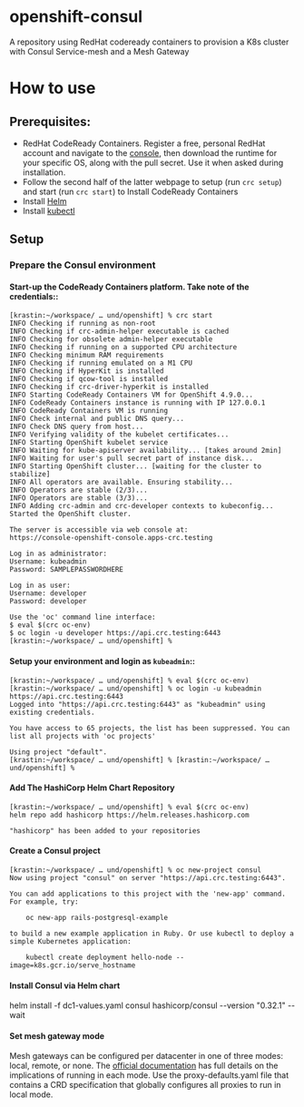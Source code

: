 # openshift-consul
A repository using RedHat codeready containers to provision a K8s cluster with Consul Service-mesh and a Mesh Gateway

# How to use

## Prerequisites:

- RedHat CodeReady Containers. Register a free, personal RedHat account and navigate to the [console](https://console.redhat.com/openshift/create/local), then download the runtime for your specific OS, along with the pull secret. Use it when asked during installation.
- Follow the second half of the latter webpage to setup (run `crc setup`) and start (run `crc start`) to Install CodeReady Containers
- Install [Helm](https://helm.sh/docs/intro/install/)
- Install [kubectl](https://kubernetes.io/docs/tasks/tools/)

## Setup

### Prepare the Consul environment

#### Start-up the CodeReady Containers platform. Take note of the credentials::

    [krastin:~/workspace/ … und/openshift] % crc start
    INFO Checking if running as non-root
    INFO Checking if crc-admin-helper executable is cached
    INFO Checking for obsolete admin-helper executable
    INFO Checking if running on a supported CPU architecture
    INFO Checking minimum RAM requirements
    INFO Checking if running emulated on a M1 CPU
    INFO Checking if HyperKit is installed
    INFO Checking if qcow-tool is installed
    INFO Checking if crc-driver-hyperkit is installed
    INFO Starting CodeReady Containers VM for OpenShift 4.9.0...
    INFO CodeReady Containers instance is running with IP 127.0.0.1
    INFO CodeReady Containers VM is running
    INFO Check internal and public DNS query...
    INFO Check DNS query from host...
    INFO Verifying validity of the kubelet certificates...
    INFO Starting OpenShift kubelet service
    INFO Waiting for kube-apiserver availability... [takes around 2min]
    INFO Waiting for user's pull secret part of instance disk...
    INFO Starting OpenShift cluster... [waiting for the cluster to stabilize]
    INFO All operators are available. Ensuring stability...
    INFO Operators are stable (2/3)...
    INFO Operators are stable (3/3)...
    INFO Adding crc-admin and crc-developer contexts to kubeconfig...
    Started the OpenShift cluster.

    The server is accessible via web console at:
    https://console-openshift-console.apps-crc.testing

    Log in as administrator:
    Username: kubeadmin
    Password: SAMPLEPASSWORDHERE

    Log in as user:
    Username: developer
    Password: developer

    Use the 'oc' command line interface:
    $ eval $(crc oc-env)
    $ oc login -u developer https://api.crc.testing:6443
    [krastin:~/workspace/ … und/openshift] %

#### Setup your environment and login as `kubeadmin`::

    [krastin:~/workspace/ … und/openshift] % eval $(crc oc-env)
    [krastin:~/workspace/ … und/openshift] % oc login -u kubeadmin https://api.crc.testing:6443
    Logged into "https://api.crc.testing:6443" as "kubeadmin" using existing credentials.

    You have access to 65 projects, the list has been suppressed. You can list all projects with 'oc projects'

    Using project "default".
    [krastin:~/workspace/ … und/openshift] % [krastin:~/workspace/ … und/openshift] % 

#### Add The HashiCorp Helm Chart Repository

    [krastin:~/workspace/ … und/openshift] % eval $(crc oc-env)
    helm repo add hashicorp https://helm.releases.hashicorp.com

    "hashicorp" has been added to your repositories

#### Create a Consul project

    [krastin:~/workspace/ … und/openshift] % oc new-project consul
    Now using project "consul" on server "https://api.crc.testing:6443".

    You can add applications to this project with the 'new-app' command. For example, try:

        oc new-app rails-postgresql-example

    to build a new example application in Ruby. Or use kubectl to deploy a simple Kubernetes application:

        kubectl create deployment hello-node --image=k8s.gcr.io/serve_hostname

#### Install Consul via Helm chart

helm install -f dc1-values.yaml consul hashicorp/consul --version "0.32.1" --wait

#### Set mesh gateway mode

Mesh gateways can be configured per datacenter in one of three modes: local, remote, or none. The [official documentation](https://www.consul.io/docs/connect/gateways/mesh-gateway#modes-of-operation) has full details on the implications of running in each mode. Use the proxy-defaults.yaml file that contains a CRD specification that globally configures all proxies to run in local mode.

